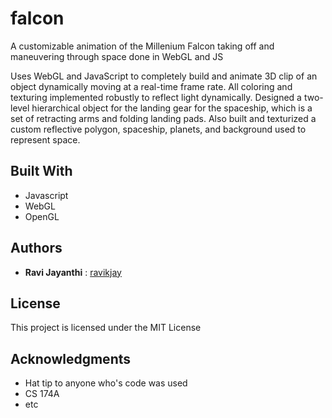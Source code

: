 # falcon

A customizable animation of the Millenium Falcon taking off and maneuvering through space done in WebGL and JS 

Uses WebGL and JavaScript to completely build and animate 3D clip of an object dynamically moving at a real-time frame rate.
All coloring and texturing implemented robustly to reflect light dynamically.
Designed a two-level hierarchical object for the landing gear for the spaceship, which is a set of retracting arms and folding landing pads. 
Also built and texturized a custom reflective polygon, spaceship, planets, and background used to represent space.

## Built With

* Javascript
* WebGL
* OpenGL

## Authors

* **Ravi Jayanthi** : [ravikjay](https://github.com/ravikjay)

## License

This project is licensed under the MIT License

## Acknowledgments

* Hat tip to anyone who's code was used
* CS 174A
* etc

